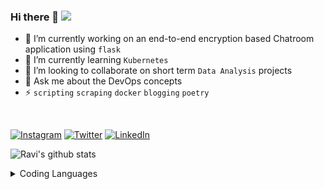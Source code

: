 ### Hi there 👋 [![](https://visitor-badge.glitch.me/badge?page_id=ravi-prakash1907.ravi-prakash1907)]()

<!--
**ravi-prakash1907/ravi-prakash1907**
-->

- 🔭 I’m currently working on an end-to-end encryption based Chatroom application using `flask`
- 🌱 I’m currently learning `Kubernetes`
- 👯 I’m looking to collaborate on short term `Data Analysis` projects
- 💬 Ask me about the DevOps concepts
- ⚡ `scripting` `scraping` `docker` `blogging` `poetry`

<br />

[![Instagram](https://img.shields.io/badge/Instagram-follow-0088ff.svg?label=Connect&message=@ravi_prakash1907&logo=instagram&logoColor=white)](https://www.instagram.com/ravi_prakash1907/) 
[![Twitter](https://img.shields.io/badge/Twitter-follow-0088ff.svg?label=Connect&message=@73MP0R4L&logo=twitter&logoColor=white)](https://twitter.com/73MP0R4L/) 
[![LinkedIn](https://img.shields.io/static/v1.svg?label=Connect&message=@ravi-prakash1907&color=grey&logo=linkedin&labelColor=0088ff&style=social)](https://www.linkedin.com/in/ravi-prakash1907/) 


![Ravi's github stats](https://github-readme-stats.vercel.app/api/?username=ravi-prakash1907&count_private=true&show_icons=true&&hide_border=0) 

<details>
  <summary>
    Coding Languages
  </summary>  
  
  ![Highly Used Languages](https://github-readme-stats.vercel.app/api/top-langs/?username=ravi-prakash1907&layout=compact)
</details>


<!--
- 🤔 I’m looking for help with ...
- 📫 How to reach me: ...
- 😄 Pronouns: ...
:smile: Fun fact: `1 commit a day, keeps the whiteness away`
-->
